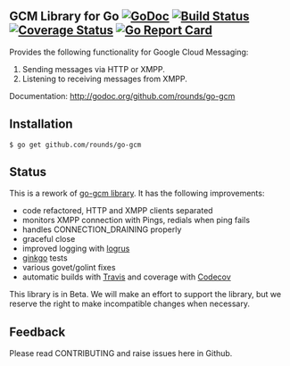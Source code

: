 GCM Library for Go [![GoDoc][godoc image]][godoc] [![Build Status][travis image]][travis] [![Coverage Status][codecov image]][codecov] [![Go Report Card][getreport image]](https://goreportcard.com/report/rounds/go-gcm)
--

Provides the following functionality for Google Cloud Messaging:

1. Sending messages via HTTP or XMPP.
2. Listening to receiving messages from XMPP.

Documentation: http://godoc.org/github.com/rounds/go-gcm

## Installation

    $ go get github.com/rounds/go-gcm

## Status

This is a rework of [go-gcm library](https://github.com/google/go-gcm). It has the following improvements:
* code refactored, HTTP and XMPP clients separated
* monitors XMPP connection with Pings, redials when ping fails
* handles CONNECTION_DRAINING properly
* graceful close
* improved logging with [logrus](https://github.com/Sirupsen/logrus)
* [ginkgo](https://onsi.github.io/ginkgo/) tests
* various govet/golint fixes
* automatic builds with [Travis][travis] and coverage with [Codecov][codecov] 

This library is in Beta. We will make an effort to support the library, but we reserve the right to make incompatible changes when necessary.

## Feedback

Please read CONTRIBUTING and raise issues here in Github.


[godoc]: https://godoc.org/github.com/rounds/go-gcm
[godoc image]: https://godoc.org/github.com/rounds/go-gcm?status.svg

[travis image]: https://travis-ci.org/rounds/go-gcm.svg
[travis]: https://travis-ci.org/rounds/go-gcm

[codecov image]: https://codecov.io/gh/rounds/go-gcm/branch/master/graph/badge.svg
[codecov]: https://codecov.io/gh/rounds/go-gcm

[tag shield image]: https://img.shields.io/github/tag/rounds/go-gcm.svg?maxAge=2592000
[getreport image]: https://goreportcard.com/badge/rounds/go-gcm
